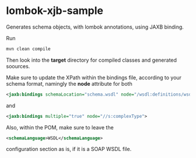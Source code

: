 # lombok-xjb-sample

Generates schema objects, with lombok annotations, using JAXB binding.

Run
```bash
mvn clean compile
```

Then look into the **target** directory for compiled classes and generated soources.

Make sure to update the XPath within the bindings file, according to your schema format, namingly the **node** attribute for both
```xml
<jaxb:bindings schemaLocation="schema.wsdl" node="/wsdl:definitions/wsdl:types/s:schema">
```
and
```xml
<jaxb:bindings multiple="true" node="//s:complexType">
```

Also, within the POM, make sure to leave the 
```xml
<schemaLanguage>WSDL</schemaLanguage>
```
configuration section as is, if it is a SOAP WSDL file. 

